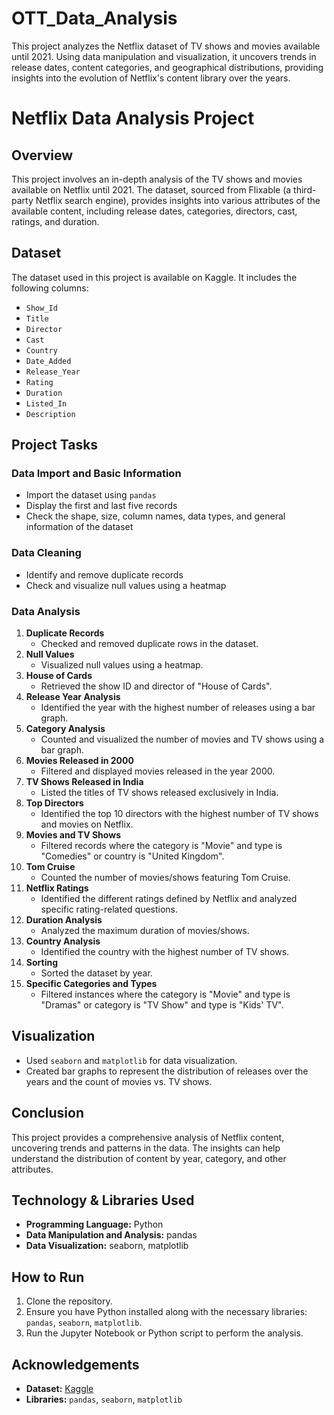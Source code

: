 # OTT_Data_Analysis
This project analyzes the Netflix dataset of TV shows and movies available until 2021. Using data manipulation and visualization, it uncovers trends in release dates, content categories, and geographical distributions, providing insights into the evolution of Netflix's content library over the years.

# Netflix Data Analysis Project

## Overview
This project involves an in-depth analysis of the TV shows and movies available on Netflix until 2021. The dataset, sourced from Flixable (a third-party Netflix search engine), provides insights into various attributes of the available content, including release dates, categories, directors, cast, ratings, and duration.

## Dataset
The dataset used in this project is available on Kaggle. It includes the following columns:
- `Show_Id`
- `Title`
- `Director`
- `Cast`
- `Country`
- `Date_Added`
- `Release_Year`
- `Rating`
- `Duration`
- `Listed_In`
- `Description`

## Project Tasks

### Data Import and Basic Information
- Import the dataset using `pandas`
- Display the first and last five records
- Check the shape, size, column names, data types, and general information of the dataset

### Data Cleaning
- Identify and remove duplicate records
- Check and visualize null values using a heatmap

### Data Analysis
1. **Duplicate Records**
   - Checked and removed duplicate rows in the dataset.
2. **Null Values**
   - Visualized null values using a heatmap.
3. **House of Cards**
   - Retrieved the show ID and director of "House of Cards".
4. **Release Year Analysis**
   - Identified the year with the highest number of releases using a bar graph.
5. **Category Analysis**
   - Counted and visualized the number of movies and TV shows using a bar graph.
6. **Movies Released in 2000**
   - Filtered and displayed movies released in the year 2000.
7. **TV Shows Released in India**
   - Listed the titles of TV shows released exclusively in India.
8. **Top Directors**
   - Identified the top 10 directors with the highest number of TV shows and movies on Netflix.
9. **Movies and TV Shows**
   - Filtered records where the category is "Movie" and type is "Comedies" or country is "United Kingdom".
10. **Tom Cruise**
    - Counted the number of movies/shows featuring Tom Cruise.
11. **Netflix Ratings**
    - Identified the different ratings defined by Netflix and analyzed specific rating-related questions.
12. **Duration Analysis**
    - Analyzed the maximum duration of movies/shows.
13. **Country Analysis**
    - Identified the country with the highest number of TV shows.
14. **Sorting**
    - Sorted the dataset by year.
15. **Specific Categories and Types**
    - Filtered instances where the category is "Movie" and type is "Dramas" or category is "TV Show" and type is "Kids' TV".

## Visualization
- Used `seaborn` and `matplotlib` for data visualization.
- Created bar graphs to represent the distribution of releases over the years and the count of movies vs. TV shows.

## Conclusion
This project provides a comprehensive analysis of Netflix content, uncovering trends and patterns in the data. The insights can help understand the distribution of content by year, category, and other attributes.

## Technology & Libraries Used
- **Programming Language:** Python
- **Data Manipulation and Analysis:** pandas
- **Data Visualization:** seaborn, matplotlib

## How to Run
1. Clone the repository.
2. Ensure you have Python installed along with the necessary libraries: `pandas`, `seaborn`, `matplotlib`.
3. Run the Jupyter Notebook or Python script to perform the analysis.

## Acknowledgements
- **Dataset:** [Kaggle](https://www.kaggle.com/shivamb/netflix-shows)
- **Libraries:** `pandas`, `seaborn`, `matplotlib`
